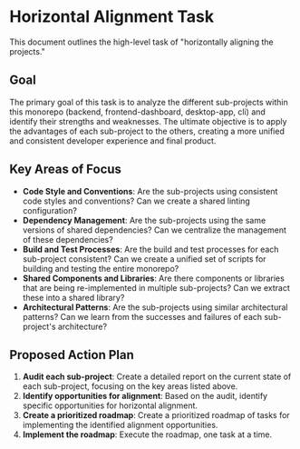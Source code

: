 # Horizontal Alignment Task

This document outlines the high-level task of "horizontally aligning the projects."

## Goal

The primary goal of this task is to analyze the different sub-projects within this monorepo (backend, frontend-dashboard, desktop-app, cli) and identify their strengths and weaknesses. The ultimate objective is to apply the advantages of each sub-project to the others, creating a more unified and consistent developer experience and final product.

## Key Areas of Focus

*   **Code Style and Conventions**: Are the sub-projects using consistent code styles and conventions? Can we create a shared linting configuration?
*   **Dependency Management**: Are the sub-projects using the same versions of shared dependencies? Can we centralize the management of these dependencies?
*   **Build and Test Processes**: Are the build and test processes for each sub-project consistent? Can we create a unified set of scripts for building and testing the entire monorepo?
*   **Shared Components and Libraries**: Are there components or libraries that are being re-implemented in multiple sub-projects? Can we extract these into a shared library?
*   **Architectural Patterns**: Are the sub-projects using similar architectural patterns? Can we learn from the successes and failures of each sub-project's architecture?

## Proposed Action Plan

1.  **Audit each sub-project**: Create a detailed report on the current state of each sub-project, focusing on the key areas listed above.
2.  **Identify opportunities for alignment**: Based on the audit, identify specific opportunities for horizontal alignment.
3.  **Create a prioritized roadmap**: Create a prioritized roadmap of tasks for implementing the identified alignment opportunities.
4.  **Implement the roadmap**: Execute the roadmap, one task at a time.
